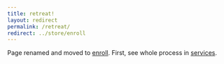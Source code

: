 ```yaml
---
title: retreat!
layout: redirect
permalink: /retreat/
redirect: ../store/enroll
---
```


Page renamed and moved to [enroll](/store/enroll). First, see whole process in [services](/back/services#retreat).
